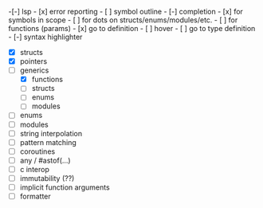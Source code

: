 -[-]  lsp
    - [x] error reporting
    - [ ] symbol outline
    - [-] completion
        - [x] for symbols in scope
        - [ ] for dots on structs/enums/modules/etc.
        - [ ] for functions (params)
    - [x] go to definition
    - [ ] hover
    - [ ] go to type definition
    - [-] syntax highlighter
-[x] structs
-[x] pointers
-[ ] generics
    -[x] functions
    -[ ] structs
    -[ ] enums
    -[ ] modules
-[ ] enums
-[ ] modules
-[ ] string interpolation
-[ ] pattern matching
-[ ] coroutines
-[ ] any / #astof(...)
-[ ] c interop
-[ ] immutability (??)
-[ ] implicit function arguments
-[ ] formatter